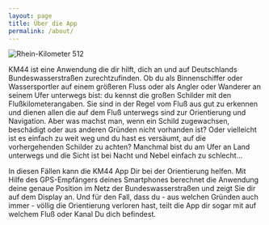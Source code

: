 ```yaml
---
layout: page
title: Über die App
permalink: /about/
---
```


![Rhein-Kilometer 512]( /assets/rhine-512.png )
 
KM44 ist eine Anwendung die dir hilft, dich an und auf Deutschlands Bundeswasserstraßen zurechtzufinden. Ob du als Binnenschiffer oder Wassersportler auf einem größeren Fluss oder als  Angler oder Wanderer an seinem Ufer unterwegs bist: du kennst die großen Schilder mit den Flußkilometerangaben. Sie sind in der Regel vom Fluß aus gut zu erkennen und dienen allen die auf dem Fluß unterwegs sind zur Orientierung und Navigation. Aber was machst man, wenn ein Schild zugewachsen, beschädigt oder aus anderen Gründen nicht vorhanden ist? Oder vielleicht ist es einfach zu weit weg und du hast es versäumt, auf die vorhergehenden Schilder zu achten? Manchmal bist du am Ufer an Land unterwegs und die Sicht ist bei Nacht und Nebel einfach zu schlecht...

In diesen Fällen kann die KM44 App Dir bei der Orientierung helfen. Mit Hilfe des GPS-Empfängers deines Smartphones berechnet die Anwendung deine genaue Position im Netz der Bundeswasserstraßen und zeigt Sie dir auf dem Display an. Und für den Fall, dass du - aus welchen Gründen auch immer - völlig die Orientierung verloren hast, teilt die App dir sogar mit auf welchem Fluß oder Kanal Du dich befindest.


